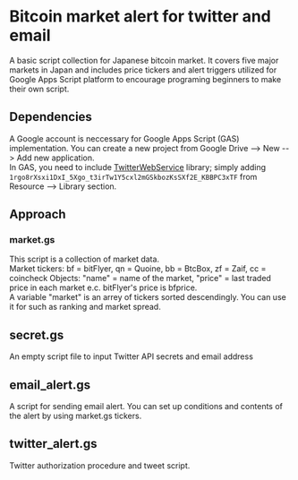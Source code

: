 # Bitcoin market alert for twitter and email  
A basic script collection for Japanese bitcoin market. It covers five major markets in Japan and includes price tickers and alert triggers utilized for Google Apps Script platform to encourage programing beginners to make their own script.  

## Dependencies 
A Google account is neccessary for Google Apps Script (GAS) implementation. You can create a new project from Google Drive --> New --> Add new application.    
In GAS, you need to include [TwitterWebService](https://gist.github.com/M-Igashi/750ab08718687d11bff6322b8d6f5d90) library; simply adding `1rgo8rXsxi1DxI_5Xgo_t3irTw1Y5cxl2mGSkbozKsSXf2E_KBBPC3xTF` from Resource --> Library section.
## Approach 
### market.gs
This script is a collection of market data.  
Market tickers: bf = bitFlyer, qn = Quoine, bb = BtcBox, zf = Zaif, cc = coincheck
Objects: "name" = name of the market, "price" = last traded price in each market e.c. bitFlyer's price is bfprice.  
A variable "market" is an arrey of tickers sorted descendingly. You can use it for such as ranking and market spread.
## secret.gs
An empty script file to input Twitter API secrets and email address
## email_alert.gs  
A script for sending email alert. You can set up conditions and contents of the alert by using market.gs tickers.
## twitter_alert.gs
Twitter authorization procedure and tweet script.
